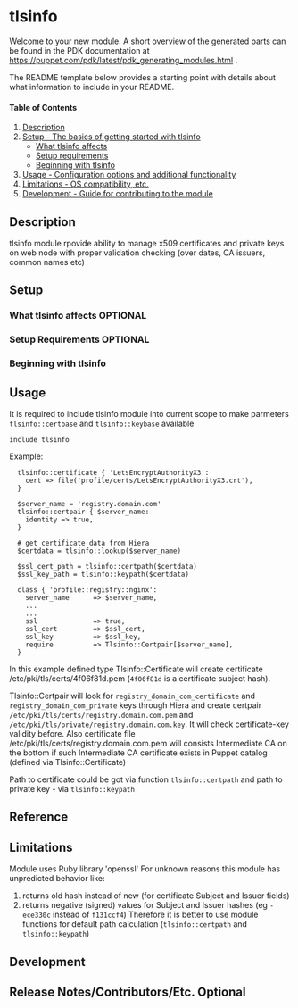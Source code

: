 
# tlsinfo

Welcome to your new module. A short overview of the generated parts can be found in the PDK documentation at https://puppet.com/pdk/latest/pdk_generating_modules.html .

The README template below provides a starting point with details about what information to include in your README.







#### Table of Contents

1. [Description](#description)
2. [Setup - The basics of getting started with tlsinfo](#setup)
    * [What tlsinfo affects](#what-tlsinfo-affects)
    * [Setup requirements](#setup-requirements)
    * [Beginning with tlsinfo](#beginning-with-tlsinfo)
3. [Usage - Configuration options and additional functionality](#usage)
4. [Limitations - OS compatibility, etc.](#limitations)
5. [Development - Guide for contributing to the module](#development)

## Description

tlsinfo module rpovide ability to manage x509 certificates and private keys on web node with proper validation checking (over dates, CA issuers, common names etc)

## Setup

### What tlsinfo affects **OPTIONAL**

### Setup Requirements **OPTIONAL**

### Beginning with tlsinfo

## Usage

It is required to include tlsinfo module into current scope to make parmeters `tlsinfo::certbase` and `tlsinfo::keybase` available

```
include tlsinfo
```

Example:

```
  tlsinfo::certificate { 'LetsEncryptAuthorityX3':
    cert => file('profile/certs/LetsEncryptAuthorityX3.crt'),
  }

  $server_name = 'registry.domain.com'
  tlsinfo::certpair { $server_name:
    identity => true,
  }

  # get certificate data from Hiera
  $certdata = tlsinfo::lookup($server_name)

  $ssl_cert_path = tlsinfo::certpath($certdata)
  $ssl_key_path = tlsinfo::keypath($certdata)
  
  class { 'profile::registry::nginx':
    server_name      => $server_name,
    ...
    ...
    ssl              => true,
    ssl_cert         => $ssl_cert,
    ssl_key          => $ssl_key,
    require          => Tlsinfo::Certpair[$server_name],
  }
```

In this example defined type Tlsinfo::Certificate will create certificate /etc/pki/tls/certs/4f06f81d.pem (`4f06f81d` is a certificate subject hash). 

Tlsinfo::Certpair will look for `registry_domain_com_certificate` and `registry_domain_com_private` keys through Hiera and create certpair `/etc/pki/tls/certs/registry.domain.com.pem` and `/etc/pki/tls/private/registry.domain.com.key`. It will check certificate-key validity before. Also certificate file /etc/pki/tls/certs/registry.domain.com.pem will consists Intermediate CA on the bottom if such Intermediate CA certificate exists in Puppet catalog (defined via Tlsinfo::Certificate)

Path to certificate could be got via function `tlsinfo::certpath` and path to private key - via `tlsinfo::keypath`

## Reference

## Limitations

Module uses Ruby library 'openssl'
For unknown reasons this module has unpredicted behavior like:
1) returns old hash instead of new (for certificate Subject and Issuer fields)
2) returns negative (signed) values for Subject and Issuer hashes (eg `-ece330c` instead of `f131ccf4`)
Therefore it is better to use module functions for default path calculation (`tlsinfo::certpath` and `tlsinfo::keypath`)

## Development



## Release Notes/Contributors/Etc. **Optional**

